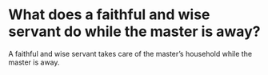 # What does a faithful and wise servant do while the master is away?

A faithful and wise servant takes care of the master’s household while the master is away.
